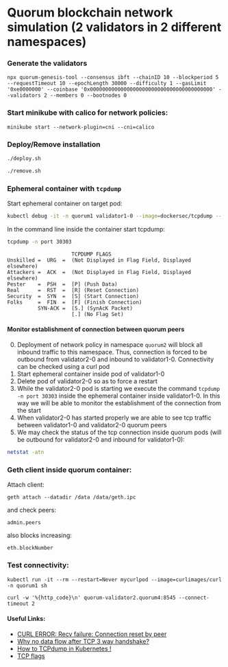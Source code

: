 
# Quorum blockchain network simulation (2 validators in 2 different namespaces)

### Generate the validators

```
npx quorum-genesis-tool --consensus ibft --chainID 10 --blockperiod 5 --requestTimeout 10 --epochLength 30000 --difficulty 1 --gasLimit '0xe0000000' --coinbase '0x0000000000000000000000000000000000000000' --validators 2 --members 0 --bootnodes 0
```

### Start minikube with calico for network policies:

```
minikube start --network-plugin=cni --cni=calico
```

### Deploy/Remove installation

```bash
./deploy.sh
```

```bash
./remove.sh
```

### Ephemeral container with `tcpdump` 

Start ephemeral container on target pod:

```bash
kubectl debug -it -n quorum1 validator1-0 --image=dockersec/tcpdump -- sh
```

In the command line inside the container start tcpdump:

```bash
tcpdump -n port 30303
```

```
                     TCPDUMP FLAGS
Unskilled =  URG  =  (Not Displayed in Flag Field, Displayed elsewhere) 
Attackers =  ACK  =  (Not Displayed in Flag Field, Displayed elsewhere)
Pester    =  PSH  =  [P] (Push Data)
Real      =  RST  =  [R] (Reset Connection)
Security  =  SYN  =  [S] (Start Connection)
Folks     =  FIN  =  [F] (Finish Connection)
          SYN-ACK =  [S.] (SynAcK Packet)
                     [.] (No Flag Set)
```

#### Monitor establishment of connection between quorum peers

0. Deployment of network policy in namespace `quorum2` will block all inbound traffic to this namespace. Thus, connection is forced to be outbound from validator2-0 and inbound to validator1-0. Connectivity can be checked using a curl pod
1. Start ephemeral container inside pod of validator1-0
2. Delete pod of validator2-0 so as to force a restart
3. While the validator2-0 pod is starting we execute the command `tcpdump -n port 30303` inside the ephemeral container inside validator1-0. In this way we will be able to monitor the establishment of the connection from the start
4. When validator2-0 has started properly we are able to see tcp traffic between validator1-0 and validator2-0 quorum peers
5. We may check the status of the tcp connection inside quorum pods (will be outbound for validator2-0 and inbound for validator1-0):

```bash
netstat -atn
```

### Geth client inside quorum container:

Attach client:

```
geth attach --datadir /data /data/geth.ipc
```

and check peers:

```
admin.peers
```

also blocks increasing:

```
eth.blockNumber
```

### Test connectivity:

```
kubectl run -it --rm --restart=Never mycurlpod --image=curlimages/curl -n quorum1 sh
```

```
curl -w '%{http_code}\n' quorum-validator2.quorum4:8545 --connect-timeout 2
```

#### Useful Links:

- [CURL ERROR: Recv failure: Connection reset by peer](https://stackoverflow.com/questions/10285700/curl-error-recv-failure-connection-reset-by-peer-php-curl)
- [Why no data flow after TCP 3 way handshake?](https://ask.wireshark.org/question/9178/why-no-data-flow-after-tcp-3-way-handshake/)
- [How to TCPdump in Kubernetes !](https://cloudyuga.guru/hands_on_lab/tcpdump_kubernetes)
- [TCP flags](https://gist.github.com/tuxfight3r/9ac030cb0d707bb446c7)
